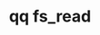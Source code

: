 ---
category: fs
command: fs_read
optional_options:
- alternate: []
  help: File path
  name: --path
  required: false
- alternate: []
  help: File ID
  name: --id
  required: false
- alternate: []
  help: Stream ID
  name: --stream-id
  required: false
- alternate: []
  help: Stream name
  name: --stream-name
  required: false
- alternate: []
  help: Snapshot ID to read from
  name: --snapshot
  required: false
- alternate: []
  help: Offset at which to read data. If not specified, read from the beginning of
    the file.
  name: --offset
  required: false
- alternate: []
  help: Amount of data to read. If not specified, read the entire file.
  name: --length
  required: false
- alternate: []
  help: File to receive data
  name: --file
  required: false
- alternate: []
  help: Overwrite an existing file
  name: --force
  required: false
- alternate: []
  help: Output data to standard out
  name: --stdout
  required: false
permalink: /qq-cli-command-guide/fs/fs_read.html
positional_options: []
sidebar: qq_cli_command_reference_sidebar
summary: This section explains how to use the <code>qq fs_read</code> command.
synopsis: Read an object
title: qq fs_read
usage: "qq fs_read [-h] (--path PATH | --id ID) [--stream-id STREAM_ID | --stream-name\
  \ STREAM_NAME] [--snapshot SNAPSHOT] [--offset OFFSET] [--length LENGTH]\n    [--file\
  \ FILE] [--force] [--stdout]"
zendesk_source: qq CLI Command Guide

---